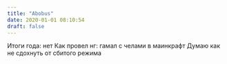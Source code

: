 ```yaml
---
title: "Abobus"
date: 2020-01-01 08:10:54
draft: false
---
```


Итоги года: нет
Как провел нг: гамал с челами в маинкрафт
Думаю как не сдохнуть от сбитого режима
